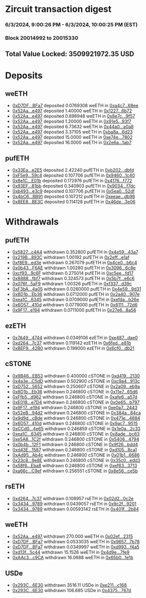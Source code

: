 # Zircuit transaction digest
### 6/3/2024, 9:00:26 PM - 6/3/2024, 10:00:25 PM (EST)
### Block 20014992 to 20015330

## Total Value Locked: 3509921972.35 USD

# Deposits
## weETH
- [0xD7DF...BFa7](https://etherscan.io/address/0xD7DF7E085214743530afF339aFC420c7c720BFa7) deposited 0.0769308 weETH in [0xa4c7...68ee](https://etherscan.io/tx/0xD7DF7E085214743530afF339aFC420c7c720BFa7)
- [0x52Aa...e497](https://etherscan.io/address/0x52Aa899454998Be5b000Ad077a46Bbe360F4e497) deposited 1.40000 weETH in [0x1227...6b72](https://etherscan.io/tx/0x52Aa899454998Be5b000Ad077a46Bbe360F4e497)
- [0x52Aa...e497](https://etherscan.io/address/0x52Aa899454998Be5b000Ad077a46Bbe360F4e497) deposited 0.898948 weETH in [0x8e7c...9f57](https://etherscan.io/tx/0x52Aa899454998Be5b000Ad077a46Bbe360F4e497)
- [0x52Aa...e497](https://etherscan.io/address/0x52Aa899454998Be5b000Ad077a46Bbe360F4e497) deposited 1.20000 weETH in [0x91e5...93f7](https://etherscan.io/tx/0x52Aa899454998Be5b000Ad077a46Bbe360F4e497)
- [0x52Aa...e497](https://etherscan.io/address/0x52Aa899454998Be5b000Ad077a46Bbe360F4e497) deposited 6.73632 weETH in [0x44a0...a0a8](https://etherscan.io/tx/0x52Aa899454998Be5b000Ad077a46Bbe360F4e497)
- [0x52Aa...e497](https://etherscan.io/address/0x52Aa899454998Be5b000Ad077a46Bbe360F4e497) deposited 3.37105 weETH in [0xba8a...6d23](https://etherscan.io/tx/0x52Aa899454998Be5b000Ad077a46Bbe360F4e497)
- [0x52Aa...e497](https://etherscan.io/address/0x52Aa899454998Be5b000Ad077a46Bbe360F4e497) deposited 15.0000 weETH in [0xe74e...7802](https://etherscan.io/tx/0x52Aa899454998Be5b000Ad077a46Bbe360F4e497)
- [0x52Aa...e497](https://etherscan.io/address/0x52Aa899454998Be5b000Ad077a46Bbe360F4e497) deposited 16.0000 weETH in [0x2e6a...1ab7](https://etherscan.io/tx/0x52Aa899454998Be5b000Ad077a46Bbe360F4e497)
## pufETH
- [0x33Ea...e2E5](https://etherscan.io/address/0x33EabE42De7De8A9a5B598b8E830f6C9E736e2E5) deposited 2.42240 pufETH in [0xb202...dbfd](https://etherscan.io/tx/0x33EabE42De7De8A9a5B598b8E830f6C9E736e2E5)
- [0xF5e9...59c4](https://etherscan.io/address/0xF5e9b247Ba923E71CD8b528285c92f5cfA9359c4) deposited 0.107706 pufETH in [0x9460...1c40](https://etherscan.io/tx/0xF5e9b247Ba923E71CD8b528285c92f5cfA9359c4)
- [0x8e1C...E01b](https://etherscan.io/address/0x8e1C2D7831858a245EE0113A25eEdFfAc192E01b) deposited 0.172976 pufETH in [0x4176...f772](https://etherscan.io/tx/0x8e1C2D7831858a245EE0113A25eEdFfAc192E01b)
- [0x93EF...81bb](https://etherscan.io/address/0x93EFc6d210f5beD62C32adf0150bFAA4B40681bb) deposited 0.340903 pufETH in [0x9034...f7dc](https://etherscan.io/tx/0x93EFc6d210f5beD62C32adf0150bFAA4B40681bb)
- [0xb493...e3c9](https://etherscan.io/address/0xb493F7135B2Ab015BD4F7A03802f119C25CEe3c9) deposited 0.107706 pufETH in [0x5ea0...52df](https://etherscan.io/tx/0xb493F7135B2Ab015BD4F7A03802f119C25CEe3c9)
- [0x4bC6...BB91](https://etherscan.io/address/0x4bC689cca540b93B8CEC630F48B112e707AdBB91) deposited 0.107212 pufETH in [0xeeae...db98](https://etherscan.io/tx/0x4bC689cca540b93B8CEC630F48B112e707AdBB91)
- [0x8EE8...BE3C](https://etherscan.io/address/0x8EE8207e2806E3F3A0203F4597dd2CDf23cFBE3C) deposited 0.114128 pufETH in [0x46de...3e06](https://etherscan.io/tx/0x8EE8207e2806E3F3A0203F4597dd2CDf23cFBE3C)
# Withdrawals
## pufETH
- [0x5827...c4A4](https://etherscan.io/address/0x5827B9e79Af65F9FD6a514E1DACDdb04F802c4A4) withdrawn 0.352800 pufETH in [0x4e59...43a7](https://etherscan.io/tx/0x5827B9e79Af65F9FD6a514E1DACDdb04F802c4A4)
- [0x219B...893C](https://etherscan.io/address/0x219B39d26b2D948bcf4CEDd8f0425153a9ae893C) withdrawn 1.00192 pufETH in [0x2eff...e1af](https://etherscan.io/tx/0x219B39d26b2D948bcf4CEDd8f0425153a9ae893C)
- [0xf8E9...ed3e](https://etherscan.io/address/0xf8E9129a6E0E7e626e89299540ebdF045564ed3e) withdrawn 0.267079 pufETH in [0x4ce0...b6c4](https://etherscan.io/tx/0xf8E9129a6E0E7e626e89299540ebdF045564ed3e)
- [0x0b43...F6AE](https://etherscan.io/address/0x0b4389E3605F28e43639039ebb6752e600d7F6AE) withdrawn 1.00280 pufETH in [0x3096...6c8e](https://etherscan.io/tx/0x0b4389E3605F28e43639039ebb6752e600d7F6AE)
- [0xcf93...9c6F](https://etherscan.io/address/0xcf93D2dA78E760b0fd3854aFcc8bc8cC144B9c6F) withdrawn 0.275014 pufETH in [0xc5ee...fd17](https://etherscan.io/tx/0xcf93D2dA78E760b0fd3854aFcc8bc8cC144B9c6F)
- [0x8888...fbf7](https://etherscan.io/address/0x8888898Ba65BCC0041E84cbf335829C2C484fbf7) withdrawn 0.324573 pufETH in [0x5b7f...e6c6](https://etherscan.io/tx/0x8888898Ba65BCC0041E84cbf335829C2C484fbf7)
- [0x076f...5aF9](https://etherscan.io/address/0x076ff45Ce0072d4fA70bA250bbC4bBeDd4db5aF9) withdrawn 1.00326 pufETH in [0xf337...d39c](https://etherscan.io/tx/0x076ff45Ce0072d4fA70bA250bbC4bBeDd4db5aF9)
- [0xF3bA...4a05](https://etherscan.io/address/0xF3bA5B880f3c4Bc5C55cf069CC2EcD7C81e94a05) withdrawn 0.0260000 pufETH in [0x4e59...9d31](https://etherscan.io/tx/0xF3bA5B880f3c4Bc5C55cf069CC2EcD7C81e94a05)
- [0x8D1b...Eb36](https://etherscan.io/address/0x8D1bda23BaeF9C9935978C767f756CAa7446Eb36) withdrawn 0.0712000 pufETH in [0x2a40...907e](https://etherscan.io/tx/0x8D1bda23BaeF9C9935978C767f756CAa7446Eb36)
- [0xea1C...6345](https://etherscan.io/address/0xea1C8eB3E316C97677Fd0fE195821A7036236345) withdrawn 0.0709000 pufETH in [0xefda...b26e](https://etherscan.io/tx/0xea1C8eB3E316C97677Fd0fE195821A7036236345)
- [0x6D57...410d](https://etherscan.io/address/0x6D57f694341Ce9edbDCd35Ec93537AC0b2De410d) withdrawn 0.0779000 pufETH in [0x8111...72d6](https://etherscan.io/tx/0x6D57f694341Ce9edbDCd35Ec93537AC0b2De410d)
- [0x9F17...e194](https://etherscan.io/address/0x9F170cbA21516Eb59831752a8b87eB1BB3dbe194) withdrawn 0.0711000 pufETH in [0x27e6...8a56](https://etherscan.io/tx/0x9F170cbA21516Eb59831752a8b87eB1BB3dbe194)
## ezETH
- [0x7A49...4744](https://etherscan.io/address/0x7A493Be5c2ce014cD049Bf178a1ac0Db1B434744) withdrawn 0.0349106 ezETH in [0xe487...dae0](https://etherscan.io/tx/0x7A493Be5c2ce014cD049Bf178a1ac0Db1B434744)
- [0xd264...7c37](https://etherscan.io/address/0xd264Fc4bDca91244d332019CB2B52145b2107c37) withdrawn 0.119142 ezETH in [0x6fed...e81b](https://etherscan.io/tx/0xd264Fc4bDca91244d332019CB2B52145b2107c37)
- [0xBEF9...42B0](https://etherscan.io/address/0xBEF90f1d7f2B2eA2D631F07b36C88024594E42B0) withdrawn 0.199000 ezETH in [0x6cf0...db21](https://etherscan.io/tx/0xBEF90f1d7f2B2eA2D631F07b36C88024594E42B0)
## cSTONE
- [0x9B46...EB53](https://etherscan.io/address/0x9B466d05d8E9722BFd52917380Ad2b515aA2EB53) withdrawn 0.400000 cSTONE in [0xd419...2130](https://etherscan.io/tx/0x9B466d05d8E9722BFd52917380Ad2b515aA2EB53)
- [0x4a3e...C5dD](https://etherscan.io/address/0x4a3eE0056D0Dff473E98f9B2ab330207AFFaC5dD) withdrawn 0.502900 cSTONE in [0xc9a4...913c](https://etherscan.io/tx/0x4a3eE0056D0Dff473E98f9B2ab330207AFFaC5dD)
- [0xD752...5652](https://etherscan.io/address/0xD752b313E23Cba7d98080Ca57fC2d5C84A525652) withdrawn 0.250607 cSTONE in [0x2a09...eb9a](https://etherscan.io/tx/0xD752b313E23Cba7d98080Ca57fC2d5C84A525652)
- [0x8D1b...Eb36](https://etherscan.io/address/0x8D1bda23BaeF9C9935978C767f756CAa7446Eb36) withdrawn 0.246800 cSTONE in [0x11e7...65d6](https://etherscan.io/tx/0x8D1bda23BaeF9C9935978C767f756CAa7446Eb36)
- [0xFfb5...d962](https://etherscan.io/address/0xFfb56bD711D2c858Fa1dA360cBccE0880264d962) withdrawn 0.246800 cSTONE in [0xafe6...a57d](https://etherscan.io/tx/0xFfb56bD711D2c858Fa1dA360cBccE0880264d962)
- [0xE018...e7D4](https://etherscan.io/address/0xE018bA1b21188403E3d6930556D5F0895Ee3e7D4) withdrawn 0.246800 cSTONE in [0x0e65...b797](https://etherscan.io/tx/0xE018bA1b21188403E3d6930556D5F0895Ee3e7D4)
- [0x9F17...e194](https://etherscan.io/address/0x9F170cbA21516Eb59831752a8b87eB1BB3dbe194) withdrawn 0.246800 cSTONE in [0xe0a7...2443](https://etherscan.io/tx/0x9F170cbA21516Eb59831752a8b87eB1BB3dbe194)
- [0x52eB...94d2](https://etherscan.io/address/0x52eB9708De8ca19Fb69c01fd2C1dDa1Aa8ff94d2) withdrawn 0.246800 cSTONE in [0x384a...84ca](https://etherscan.io/tx/0x52eB9708De8ca19Fb69c01fd2C1dDa1Aa8ff94d2)
- [0x9d9d...cBde](https://etherscan.io/address/0x9d9d63a3cD6f645A26c3B1e1c006E96CA121cBde) withdrawn 0.246800 cSTONE in [0x471e...4884](https://etherscan.io/tx/0x9d9d63a3cD6f645A26c3B1e1c006E96CA121cBde)
- [0x6D57...410d](https://etherscan.io/address/0x6D57f694341Ce9edbDCd35Ec93537AC0b2De410d) withdrawn 0.246800 cSTONE in [0x9ac7...9515](https://etherscan.io/tx/0x6D57f694341Ce9edbDCd35Ec93537AC0b2De410d)
- [0xCCd0...4e65](https://etherscan.io/address/0xCCd01E891F05b8C38a1a44E0Fe3dBE9e77bA4e65) withdrawn 0.246859 cSTONE in [0x1e0a...2c33](https://etherscan.io/tx/0xCCd01E891F05b8C38a1a44E0Fe3dBE9e77bA4e65)
- [0xea1C...6345](https://etherscan.io/address/0xea1C8eB3E316C97677Fd0fE195821A7036236345) withdrawn 0.246800 cSTONE in [0x8ade...bc63](https://etherscan.io/tx/0xea1C8eB3E316C97677Fd0fE195821A7036236345)
- [0xe5A8...1C2f](https://etherscan.io/address/0xe5A83B87775672f852c3AA5Fc51BCA4C689E1C2f) withdrawn 0.246800 cSTONE in [0x5406...4794](https://etherscan.io/tx/0xe5A83B87775672f852c3AA5Fc51BCA4C689E1C2f)
- [0x0b4b...12F1](https://etherscan.io/address/0x0b4b793E79387F82f881493387ecCB2bDbb412F1) withdrawn 0.246800 cSTONE in [0x9f26...bdd4](https://etherscan.io/tx/0x0b4b793E79387F82f881493387ecCB2bDbb412F1)
- [0xd43E...1567](https://etherscan.io/address/0xd43E4b2654452aa0a809C2889e9E66E71a9D1567) withdrawn 0.246800 cSTONE in [0xd105...8ca1](https://etherscan.io/tx/0xd43E4b2654452aa0a809C2889e9E66E71a9D1567)
- [0xAd95...Ab4c](https://etherscan.io/address/0xAd95B6A517c17Aac0FAA8c81d12332EE081CAb4c) withdrawn 0.246800 cSTONE in [0x01b1...6686](https://etherscan.io/tx/0xAd95B6A517c17Aac0FAA8c81d12332EE081CAb4c)
- [0x23c8...9e8E](https://etherscan.io/address/0x23c8177cB2C999b524960001979b7F8c4A6e9e8E) withdrawn 0.246800 cSTONE in [0x35c0...edd3](https://etherscan.io/tx/0x23c8177cB2C999b524960001979b7F8c4A6e9e8E)
- [0x58f6...Eba8](https://etherscan.io/address/0x58f63A53eFda7a79eBF359a57cb256ECeE8dEba8) withdrawn 0.246800 cSTONE in [0xef63...3713](https://etherscan.io/tx/0x58f63A53eFda7a79eBF359a57cb256ECeE8dEba8)
- [0xa66c...C9ef](https://etherscan.io/address/0xa66ceb31a8d61999c1F6847a6c8Cd434d5b9C9ef) withdrawn 0.256551 cSTONE in [0x8e56...ce5b](https://etherscan.io/tx/0xa66ceb31a8d61999c1F6847a6c8Cd434d5b9C9ef)
## rsETH
- [0xd264...7c37](https://etherscan.io/address/0xd264Fc4bDca91244d332019CB2B52145b2107c37) withdrawn 0.108957 rsETH in [0x02d2...0c2e](https://etherscan.io/tx/0xd264Fc4bDca91244d332019CB2B52145b2107c37)
- [0x3434...9789](https://etherscan.io/address/0x34349c5569e7B846c3558961552D2202760A9789) withdrawn 0.0439057 rsETH in [0x9c2f...9201](https://etherscan.io/tx/0x34349c5569e7B846c3558961552D2202760A9789)
- [0x3434...9789](https://etherscan.io/address/0x34349c5569e7B846c3558961552D2202760A9789) withdrawn 0.00593142 rsETH in [0x401f...2b84](https://etherscan.io/tx/0x34349c5569e7B846c3558961552D2202760A9789)
## weETH
- [0x52Aa...e497](https://etherscan.io/address/0x52Aa899454998Be5b000Ad077a46Bbe360F4e497) withdrawn 270.000 weETH in [0x02ef...2315](https://etherscan.io/tx/0x52Aa899454998Be5b000Ad077a46Bbe360F4e497)
- [0xD7DF...BFa7](https://etherscan.io/address/0xD7DF7E085214743530afF339aFC420c7c720BFa7) withdrawn 0.0533035 weETH in [0x9657...7b78](https://etherscan.io/tx/0xD7DF7E085214743530afF339aFC420c7c720BFa7)
- [0xD7DF...BFa7](https://etherscan.io/address/0xD7DF7E085214743530afF339aFC420c7c720BFa7) withdrawn 0.0349997 weETH in [0xd993...f4a5](https://etherscan.io/tx/0xD7DF7E085214743530afF339aFC420c7c720BFa7)
- [0xd13f...5c44](https://etherscan.io/address/0xd13fEe2d090e40837bA597862531b0DA0B3f5c44) withdrawn 15.1526 weETH in [0x4d9e...7fe9](https://etherscan.io/tx/0xd13fEe2d090e40837bA597862531b0DA0B3f5c44)
- [0xAAc3...c9CA](https://etherscan.io/address/0xAAc3304f858F8bEAb4231F62206b01311e32c9CA) withdrawn 16.0688 weETH in [0x65b0...1e1b](https://etherscan.io/tx/0xAAc3304f858F8bEAb4231F62206b01311e32c9CA)
## USDe
- [0x293C...6E30](https://etherscan.io/address/0x293C6937D8D82e05B01335F7B33FBA0c8e256E30) withdrawn 3516.11 USDe in [0xe211...c168](https://etherscan.io/tx/0x293C6937D8D82e05B01335F7B33FBA0c8e256E30)
- [0x293C...6E30](https://etherscan.io/address/0x293C6937D8D82e05B01335F7B33FBA0c8e256E30) withdrawn 106.685 USDe in [0x4375...767d](https://etherscan.io/tx/0x293C6937D8D82e05B01335F7B33FBA0c8e256E30)
